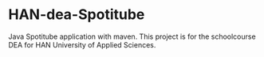 # HAN-dea-Spotitube
Java Spotitube application with maven. This project is for the schoolcourse DEA for HAN University of Applied Sciences.
